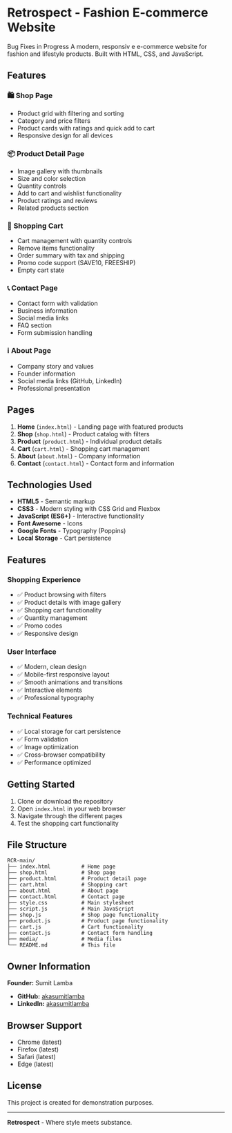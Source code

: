 # Retrospect - Fashion E-commerce Website
Bug Fixes in Progress
A modern, responsiv
e e-commerce website for fashion and lifestyle products. Built with HTML, CSS, and JavaScript.

## Features

### 🛍️ **Shop Page**
- Product grid with filtering and sorting
- Category and price filters
- Product cards with ratings and quick add to cart
- Responsive design for all devices

### 📦 **Product Detail Page**
- Image gallery with thumbnails
- Size and color selection
- Quantity controls
- Add to cart and wishlist functionality
- Product ratings and reviews
- Related products section

### 🛒 **Shopping Cart**
- Cart management with quantity controls
- Remove items functionality
- Order summary with tax and shipping
- Promo code support (SAVE10, FREESHIP)
- Empty cart state

### 📞 **Contact Page**
- Contact form with validation
- Business information
- Social media links
- FAQ section
- Form submission handling

### ℹ️ **About Page**
- Company story and values
- Founder information
- Social media links (GitHub, LinkedIn)
- Professional presentation

## Pages

1. **Home** (`index.html`) - Landing page with featured products
2. **Shop** (`shop.html`) - Product catalog with filters
3. **Product** (`product.html`) - Individual product details
4. **Cart** (`cart.html`) - Shopping cart management
5. **About** (`about.html`) - Company information
6. **Contact** (`contact.html`) - Contact form and information

## Technologies Used

- **HTML5** - Semantic markup
- **CSS3** - Modern styling with CSS Grid and Flexbox
- **JavaScript (ES6+)** - Interactive functionality
- **Font Awesome** - Icons
- **Google Fonts** - Typography (Poppins)
- **Local Storage** - Cart persistence

## Features

### Shopping Experience
- ✅ Product browsing with filters
- ✅ Product details with image gallery
- ✅ Shopping cart functionality
- ✅ Quantity management
- ✅ Promo codes
- ✅ Responsive design

### User Interface
- ✅ Modern, clean design
- ✅ Mobile-first responsive layout
- ✅ Smooth animations and transitions
- ✅ Interactive elements
- ✅ Professional typography

### Technical Features
- ✅ Local storage for cart persistence
- ✅ Form validation
- ✅ Image optimization
- ✅ Cross-browser compatibility
- ✅ Performance optimized

## Getting Started

1. Clone or download the repository
2. Open `index.html` in your web browser
3. Navigate through the different pages
4. Test the shopping cart functionality

## File Structure

```
RCR-main/
├── index.html          # Home page
├── shop.html           # Shop page
├── product.html        # Product detail page
├── cart.html           # Shopping cart
├── about.html          # About page
├── contact.html        # Contact page
├── style.css           # Main stylesheet
├── script.js           # Main JavaScript
├── shop.js             # Shop page functionality
├── product.js          # Product page functionality
├── cart.js             # Cart functionality
├── contact.js          # Contact form handling
├── media/              # Media files
└── README.md           # This file
```

## Owner Information

**Founder:** Sumit Lamba
- **GitHub:** [akasumitlamba](https://github.com/akasumitlamba)
- **LinkedIn:** [akasumitlamba](https://linkedin.com/in/akasumitlamba)

## Browser Support

- Chrome (latest)
- Firefox (latest)
- Safari (latest)
- Edge (latest)

## License

This project is created for demonstration purposes.

---

**Retrospect** - Where style meets substance.
